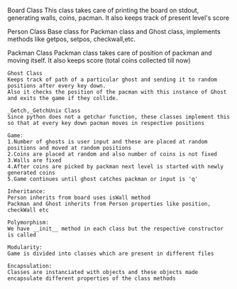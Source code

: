 Board Class
This class takes care of printing the board on stdout, generating walls, coins, pacman.
It also keeps track of present level's score

Person Class
Base class for Packman class and Ghost class, implements methods like getpos, setpos, checkwall,etc.

Packman Class
Packman class takes care of position of packman and moving itself. It also keeps score (total coins collected till now)

    Ghost Class
    Keeps track of path of a particular ghost and sending it to random positions after every key down.
    Also it checks the position of the pacman with this instance of Ghost and exits the game if they collide.

    _Getch,_GetchUnix Class
    Since python does not a getchar function, these classes implement this so that at every key down pacman moves in respective positions

    Game:
    1.Number of ghosts is user input and these are placed at random positions and moved at random positions
    2.Coins are placed at random and also number of coins is not fixed
    3.Walls are fixed
    4.After coins are picked by packman next level is started with newly generated coins
    5.Game continues until ghost catches packman or input is 'q'

    Inheritance:
    Person inherits from board uses isWall method
    Packman and Ghost inherits from Person properties like position, checkWall etc

    Polymorphism:
    We have __init__ method in each class but the respective constructor is called

    Modularity:
    Game is divided into classes which are present in different files

    Encapsulation:
    Classes are instanciated with objects and these objects made encapsulate different properties of the class methods
